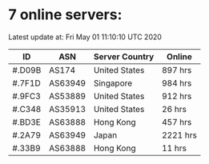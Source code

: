 # 7 online servers:

Latest update at: Fri May 01 11:10:10 UTC 2020

| ID | ASN | Server Country | Online |
| -- | --- | -------------- | ------ |
| #.D09B | AS174 | United States | 897 hrs |
| #.7F1D | AS63949 | Singapore | 984 hrs |
| #.9FC3 | AS53889 | United States | 912 hrs |
| #.C348 | AS35913 | United States | 26 hrs |
| #.BD3E | AS63888 | Hong Kong | 457 hrs |
| #.2A79 | AS63949 | Japan | 2221 hrs |
| #.33B9 | AS63888 | Hong Kong | 11 hrs |

